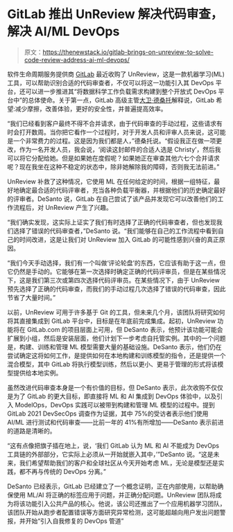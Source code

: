 # GitLab 推出 UnReview 解决代码审查，解决 AI/ML DevOps

> 原文：<https://thenewstack.io/gitlab-brings-on-unreview-to-solve-code-review-address-ai-ml-devops/>

软件生命周期服务提供商 [GitLab](https://about.gitlab.com/?utm_content=inline-mention) 最近收购了 UnReview，这是一款机器学习(ML)工具，可以帮助识别合适的代码审查者，不仅可以将这一功能引入其 DevOps 平台，还可以进一步推进其“将数据科学工作负载需求构建到整个开放式 DevOps 平台中”的总体使命。关于第一点，GitLab 高级主管[大卫·德桑托](https://www.linkedin.com/in/ddesanto)解释说，GitLab 希望:减少摩擦，改善体验，更好的安全性，并普遍提高效率。

“我们已经看到客户最终不得不合并请求，由于代码审查的手动过程，这些请求有时会打开数周。当你把它看作一个过程时，对于开发人员和评审人员来说，这可能是一个非常费力的过程。这是因为我们都是人，”德桑托说。“假设我正在做一项更改，作为一名开发人员，我会说，‘阅读这封邮件的合适人选是 Christy’，然后我可以将它分配给她。但是如果她在度假呢？如果她正在审查其他六七个合并请求呢？现在我坐在这种不稳定的状态中，除非她解除我的障碍，否则我无法前进。”

UnReview 补救了这种情况，它使用 ML 在任何给定的时间，根据一组特征，最好地确定最合适的代码评审者，充当各种负载平衡器，并根据他们的历史确定最好的评审者。DeSanto 说，GitLab 在自己尝试了该产品并发现它可以改善他们的工作流程后，对 UnReview 产生了兴趣。

“我们确实发现，这实际上证实了我们有时选择了正确的代码审查者，但也发现我们选择了错误的代码审查者，”DeSanto 说。“我们能够在自己的工作流程中看到自己的时间改进，这是让我们对 UnReview 加入 GitLab 的可能性感到兴奋的真正原因。

“我们今天手动选择，我们有一个叫做‘评论轮盘’的东西，它应该有助于这一点，但它仍然是手动的。它能够在第一次选择时确定正确的代码评审员，但是在某些情况下，这是我们第三次或第四次选择代码评审员。在某些情况下，由于 UnReview 预先选择了正确的代码审查，而我们的手动过程几次选择了错误的代码审查，因此节省了大量时间。”

以前，UnReview 可用于许多基于 Git 的工具，但未来几个月，该团队将研究如何将其直接集成到 GitLab 平台中，目标是在年底前完成集成。起初，UnReview 功能将在 GitLab.com 的项目层面上可用，但 DeSanto 表示，他预计该功能可能会扩展到小组，然后是安装层面，他们计划下一步考虑自托管实例。其中的一个问题是，构建、训练和管理 ML 模型需要大量的基础设施。DeSanto 表示，他们仍在尝试确定这将如何工作，是提供如何在本地构建和训练模型的指令，还是提供一个混合模型，其中 GitLab 将执行模型训练，然后以更小、更易于管理的形式将该模型提供给本地实例。

虽然改进代码审查本身是一个有价值的目标，但 DeSanto 表示，此次收购不仅仅是为了 GitLab 的更大目标，即直接将 ML 和 AI 集成到 DevOps 体验中，以及引入 ModelOps，DevOps 实践可以被带到构建和管理 ML 模型的过程中。提到 GitLab 2021 DevSecOps 调查作为证据，其中 75%的受访者表示他们使用 AI/ML 进行测试和代码审查——比前一年的 41%有所增加——DeSanto 表示前进的道路是清晰的。

“这有点像把旗子插在地上，说，‘我们 GitLab 认为 ML 和 AI 不能成为 DevOps 工具链的外部部分，它实际上必须从一开始就嵌入其中，’”DeSanto 说。“这是未来，我们希望帮助我们的客户和全球社区从今天开始考虑 ML，无论是模型还是实践，都不再与传统的 DevOps 分离。”

DeSanto 已经表示，GitLab 已经建立了一个概念证明，正在内部使用，以帮助确保使用 ML/AI 将正确的标签应用于问题，并正确分配问题。UnReview 团队将成为将该功能引入公共产品的核心。他说，该公司还推出了一个应用机器学习团队，该团队开始从跑步者配置错误等方面研究异常检测，这可能超越向用户发出问题警报，并开始“引入自我修复的 DevOps 管道”

<svg xmlns:xlink="http://www.w3.org/1999/xlink" viewBox="0 0 68 31" version="1.1"><title>Group</title> <desc>Created with Sketch.</desc></svg>
